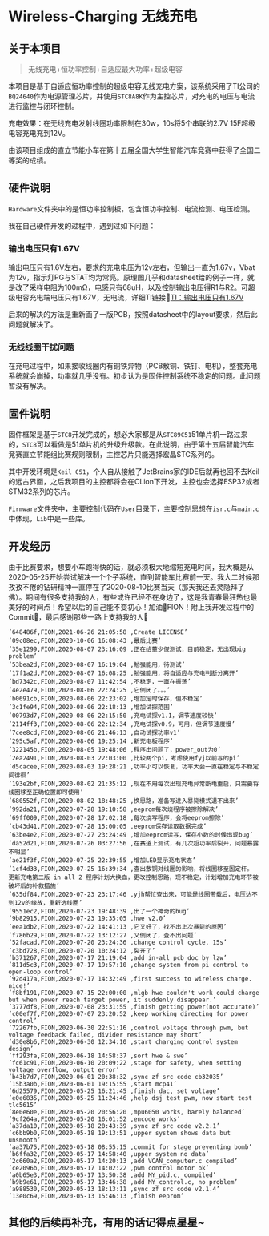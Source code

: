 # Wireless-Charging 无线充电

## 关于本项目

> 无线充电+恒功率控制+自适应最大功率+超级电容

本项目是基于自适应恒功率控制的超级电容无线充电方案，该系统采用了TI公司的`BQ24640`作为电源管理芯片，并使用`STC8A8K`作为主控芯片，对充电的电压与电流进行监控与闭环控制。

充电效果：在无线充电发射线圈功率限制在30w，10s将5个串联的2.7V 15F超级电容充电充到12V。

由该项目组成的直立节能小车在第十五届全国大学生智能汽车竞赛中获得了全国二等奖的成绩。

## 硬件说明

`Hardware`文件夹中的是恒功率控制板，包含恒功率控制、电流检测、电压检测。

我在自己硬件开发的过程中，遇到过如下问题：

### 输出电压只有1.67V

输出电压只有1.6V左右，要求的充电电压为12v左右，但输出一直为1.67v，Vbat为12v，指示灯PG与STAT均为常亮。原理图几乎和datasheet给的例子一样，就是改了采样电阻为100mΩ，电感只有68uH，以及控制输出电压得R1与R2。可超级电容充电端电压只有1.67V，无电流，详细TI链接🔗[TI：输出电压只有1.67V](https://e2echina.ti.com/support/power-management/f/power-management-forum/190098/bq24640-1-67v)

后来的解决的方法是重新画了一版PCB，按照datasheet中的layout要求，然后此问题就解决了。

### 无线线圈干扰问题

在充电过程中，如果接收线圈内有铜铁异物（PCB敷铜、铁钉、电机），整套充电系统就会崩掉，功率就几乎没有。初步认为是固件控制系统不稳定的问题。此问题暂没有解决。


## 固件说明

固件框架是基于`STC8`开发完成的，想必大家都是从`STC89C51`51单片机一路过来的，`STC8`可以看做是51单片机的升级升级款。在此说明，由于第十五届智能汽车竞赛直立节能组比赛规则限制，主控芯片只能选择宏晶STC系列的。

其中开发环境是`Keil C51`，个人自从接触了JetBrains家的IDE后就再也回不去Keil的远古界面，之后我项目的主控都将会在CLion下开发，主控也会选择ESP32或者STM32系列的芯片。

`Firmware`文件夹中，主要控制代码在`User`目录下，主要控制思想在`isr.c`与`main.c`中体现，`Lib`中是一些库。

## 开发经历

由于比赛要求，想要小车跑得快的话，就必须极大地缩短充电时间，我大概是从2020-05-25开始尝试解决一个个子系统，直到智能车比赛前一天。我大二时候那孜孜不倦的钻研精神一直停在了2020-08-10比赛当天（那天我还去灵隐拜了佛）。期间有很多支持我的人，有些或许已经不在身边了，这是我青春最狂热也最美好的时间点！希望以后的自己能不变初心！加油💪FION！附上我开发过程中的Commit🤩，最后感谢那些一路上支持我的人🥲

```
’648486f,FION,2021-06-26 21:05:58 ,Create LICENSE’
’09c08ec,FION,2020-10-06 16:08:43 ,最后比赛’
’35e1299,FION,2020-08-07 23:16:09 ,正在给董少俊测试，目前稳定，无出现big problem’
’53bea2d,FION,2020-08-07 16:19:04 ,勉强能用，待测试’
’17f1a2d,FION,2020-08-07 16:08:25 ,勉强能用，将自适应与充电判断分离开’
’bd7342c,FION,2020-08-07 11:42:54 ,不稳定，一直在振荡’
’4e2e479,FION,2020-08-06 22:24:25 ,它倒闭了。。。’
’b0691cb,FION,2020-08-06 22:23:02 ,增加定时保存，但不稳定’
’3c1fe94,FION,2020-08-06 22:18:13 ,增加试探范围’
’00793d7,FION,2020-08-06 22:15:50 ,充电试探v1.1，调节速度较快’
’2114ff3,FION,2020-08-06 22:12:34 ,充电试探v0.9，可用，但调节速度慢’
’7cee8cd,FION,2020-08-06 21:46:13 ,自动试探功率v1’
’295c5af,FION,2020-08-06 19:25:14 ,新充电板程序’
’322145b,FION,2020-08-05 19:48:06 ,程序出问题了，power_out为0’
’2ea2491,FION,2020-08-03 22:03:00 ,比较两个pi，考虑使用fyj以前写的pi’
’d5cacee,FION,2020-08-03 19:28:21 ,功率小可以恢复，功率大会一直在稳定与不稳定间徘徊’
’193e2bf,FION,2020-08-02 21:35:12 ,现在不用每次出现充电异常断电重启，只需要将线圈移至正确位置即可使用’
’680552f,FION,2020-08-02 18:48:25 ,换思路，准备写进入暴毙模式退不出来’
’992da21,FION,2020-07-28 19:10:58 ,eeprom每次烧程序被擦除解决’
’69ff009,FION,2020-07-28 17:02:18 ,每次烧写程序，会将eeprom擦除’
’cb43d41,FION,2020-07-28 15:00:05 ,eeprom保存读取数据完成’
’63be4e2,FION,2020-07-27 23:24:49 ,增加eeprom读写，保存小数的时候出现bug’
’da52d21,FION,2020-07-26 03:27:56 ,在赛道上测试，有几次超功率后裂开，问题暴露不明显’
’ae21f3f,FION,2020-07-25 22:39:55 ,增加LED显示充电状态’
’1cf4d33,FION,2020-07-25 16:39:34 ,查出敷铜对线圈的影响，将线圈移至固定杆。 更新充电第二版 in all 2 程序计划大换血，更改控制思路，现不稳定，计划增加充电环节被破坏后的补救措施’
’635df84,FION,2020-07-23 23:17:46 ,yjh帮忙查出来，可能是线圈带载后，电压达不到12v的缘故，重新选线圈’
’9551ec2,FION,2020-07-23 19:48:39 ,出了一个神奇的bug’
’9b82915,FION,2020-07-23 19:35:05 ,hwe v2.0’
’eea1db2,FION,2020-07-22 14:41:13 ,它又好了，找不出上次暴毙的原因’
’f786b29,FION,2020-07-22 13:12:27 ,又倒闭了，查不出问题’
’52facad,FION,2020-07-20 23:24:36 ,change control cycle, 15s’
’c3bd728,FION,2020-07-20 10:24:12 ,裂开了’
’b371267,FION,2020-07-17 21:19:04 ,add in-all pcb doc by lzw’
’811d5c3,FION,2020-07-17 19:57:10 ,change system from pi control to open-loop control’
’92d417a,FION,2020-07-17 14:32:49 ,first success to wireless charge. nice!’
’f8bf191,FION,2020-07-15 22:00:00 ,mlgb hwe couldn't work could charge but when power reach target power, it suddenly disappear.’
’3777df8,FION,2020-07-08 23:31:55 ,finish getting power(not accurate)’
’c00ef7f,FION,2020-07-07 23:20:52 ,keep working directing for power control’
’72267fb,FION,2020-06-30 22:51:16 ,control voltage through pwm, but voltage feedback failed, divider resistance may short’
’d30e8b6,FION,2020-06-30 12:34:10 ,start charging control system design’
’ff293fa,FION,2020-06-18 14:58:37 ,sort hwe & swe’
’fc61c91,FION,2020-06-10 20:09:22 ,stage for safety, when setting voltage overflow, output error’
’b43b7d7,FION,2020-06-01 20:38:32 ,sync zf src code cb32035’
’15b3a0b,FION,2020-06-01 19:15:55 ,start mcp41’
’6d25579,FION,2020-05-25 16:21:45 ,finish dac, set voltage’
’e0e6835,FION,2020-05-25 11:24:46 ,help dsj test pwm, now start test tlc5615’
’8e0e60e,FION,2020-05-20 20:56:20 ,mpu6050 works, barely balanced’
’9cf264a,FION,2020-05-20 16:01:52 ,encode works’
’a37da10,FION,2020-05-18 20:43:39 ,sync zf src code v2.2.1’
’c6bb9b0,FION,2020-05-18 19:13:51 ,upper system shows data but unsmooth’
’aa37b75,FION,2020-05-18 08:55:15 ,commit for stage preventing bomb’
’b6ffa32,FION,2020-05-17 14:58:40 ,upper system no data’
’2c660a2,FION,2020-05-17 14:20:13 ,add VCAN_computer.c compiled’
’ce2096b,FION,2020-05-17 14:02:22 ,pwm control motor ok’
’a0b65e3,FION,2020-05-17 13:50:38 ,add MY_pid.c, compiled’
’b9b9e61,FION,2020-05-17 13:46:38 ,add MY_control.c, no problem’
’a988530,FION,2020-05-13 18:13:11 ,sync zf src code v2.1.4’
’13e0c69,FION,2020-05-13 15:46:13 ,finish eeprom’

```

## 其他的后续再补充，有用的话记得点星星~

